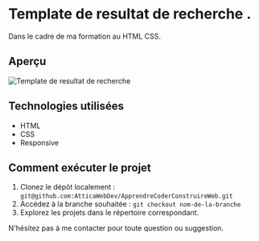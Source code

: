# Template de resultat de recherche .

Dans le cadre de ma formation au HTML CSS.

## Aperçu

![Template de resultat de recherche](./screenshot/Capture%20d'écran%202023-12-12%20143128.png)

## Technologies utilisées

- HTML
- CSS
- Responsive

## Comment exécuter le projet

1. Clonez le dépôt localement : `git@github.com:AtticaWebDev/ApprendreCoderConstruireWeb.git`
2. Accédez à la branche souhaitée : `git checkout nom-de-la-branche`
3. Explorez les projets dans le répertoire correspondant.

N'hésitez pas à me contacter pour toute question ou suggestion.
